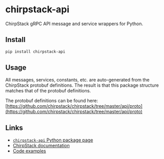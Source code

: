 # chirpstack-api

ChirpStack gRPC API message and service wrappers for Python.

## Install

```sh
pip install chirpstack-api
```

## Usage

All messages, services, constants, etc. are auto-generated from the ChirpStack
protobuf definitions. The result is that this package structure matches that 
of the protobuf definitions.

The protobuf definitions can be found here:
[https://github.com/chirpstack/chirpstack/tree/master/api/proto](https://github.com/chirpstack/chirpstack/tree/master/api/proto)

## Links

* [`chirpstack-api` Python package page](https://pypi.org/project/chirpstack-api/)
* [ChirpStack documentation](https://www.chirpstack.io/)
* [Code examples](https://www.chirpstack.io/docs/chirpstack/api/python-examples.html)
